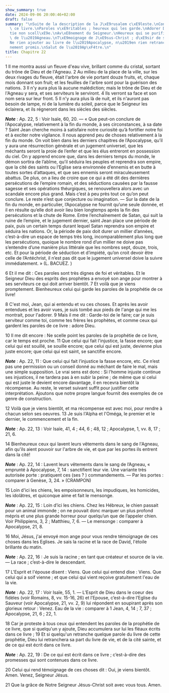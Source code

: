 ```yaml
---
show_summary: true
date: 2024-09-06 20:00:46+02:00
draft: false
summary: "\nSuite de la description de la J\xE9rusalem c\xE9leste.\nConclusion de\
  \ ce livre.\nParoles v\xE9ritables ; heureux qui les garde.\nAdorer Dieu.\nProph\xE9\
  tie non scell\xE9e.\nAv\xE8nement du Seigneur.\nHeureux qui se purifie dans le sang\
  \ de l\u2019Agneau.\nT\xE9moignage de J\xE9sus-Christ ; d\xE9sir de son av\xE8nement.\n\
  Ne rien ajouter au livre de l\u2019Apocalypse, n\u2019en rien retrancher.\nAv\xE8\
  nement promis.\nSalut de l\u2019Ap\xF4tre.\n"
title: Chapitre 22
---
```





1 Il me montra aussi un fleuve d'eau vive, brillant comme du cristal, sortant du trône de Dieu et de l'Agneau. 2 Au milieu de la place de la ville, sur les deux rivages du fleuve, était l'arbre de vie portant douze fruits, et, chaque mois donnant son fruit; et les feuilles de l'arbre sont pour la guérison des nations. 3 Il n'y aura plus là aucune malédiction; mais le trône de Dieu et de l'Agneau y sera, et ses serviteurs le serviront. 4 Ils verront sa face et son nom sera sur leur front. 5 Il n'y aura plus là de nuit, et ils n'auront pas besoin de lampe, ni de la lumière du soleil, parce que le Seigneur les éclairera, et ils régneront dans les siècles des siècles.

***Note*** :  Ap. 22, 5 : Voir Isaïe, 60, 20. ― « Que peut-on conclure de l’Apocalypse, relativement à la fin du monde, à ses circonstances, à sa date ? Saint Jean cherche moins à satisfaire notre curiosité qu’à fortifier notre foi et à exciter notre vigilance. Il nous apprend peu de choses relativement à la fin du monde. On voit bien dans les derniers chapitres de l’Apocalypse, qu’il y aura une résurrection générale et un jugement universel, que les méchants seront la proie de l’enfer et que les élus entreront en possession du ciel. On y apprend encore que, dans les derniers temps du monde, le démon sortira de l’abîme, qu’il séduira les peuples et reprendra son empire, que la cité des saints ou l’Eglise sera environnée d’ennemis et en butte à toutes sortes d’attaques, et que ses ennemis seront miraculeusement abattus. De plus, on a lieu de croire que ce qui a été dit des dernières persécutions de l’empire romain, et des séductions causées par la fausse sagesse et ses opérations théurgiques, se renouvellera alors avec
un scandale encore plus grand. Mais c’est à peu près tout ce qu’on peut conclure. Le reste n’est que conjecture ou imagination. ― Sur la date de la fin du monde, en particulier, l’Apocalypse ne fournit qu’une seule donnée, et il en résulte qu’elle doit avoir lieu bien longtemps après la fin des persécutions et la chute de Rome. Entre l’enchaînement de Satan, qui suit la ruine de l’empire, et le jugement dernier, saint Jean place une période de paix, puis un certain temps durant lequel Satan reprendra son empire et séduira les nations. Or, la période de paix doit durer un millier d’années, c’est-à-dire un espace de temps très long, incomparablement plus long que les persécutions, quoique le nombre rond d’un millier ne doive pas s’entendre d’une manière plus littérale que les nombres sept, douze, trois, etc. Et pour la période de séduction et d’impiété, qu’on croit devoir être celle de l’Antéchrist, il n’est pas dit que le jugement universel doive la suivre immédiatement. » (L. BACUEZ. )


6 Et il me dit : Ces paroles sont très dignes de foi et véritables. Et le Seigneur Dieu des esprits des prophètes a envoyé son ange pour montrer à ses serviteurs ce qui doit arriver bientôt. 7 Et voilà que je viens promptement. Bienheureux celui qui garde les paroles de la prophétie de ce livre!


8 C'est moi, Jean, qui ai entendu et vu ces choses. Et après les avoir entendues et les avoir vues, je suis tombé aux pieds de l'ange qui me les montrait, pour l'adorer. 9 Mais il me dit : Garde-toi de le faire; car je suis serviteur comme toi, comme tes frères les prophètes, et comme ceux qui gardent les paroles de ce livre : adore Dieu.


10 Il me dit encore : Ne scelle point les paroles de la prophétie de ce livre, car le temps est proche. 11 Que celui qui fait l'injustice, la fasse encore; que celui qui est souillé, se souille encore; que celui qui est juste, devienne plus juste encore; que celui qui est saint, se sanctifie encore.

***Note*** :  Ap. 22, 11 : Que celui qui fait l’injustice la fasse encore, etc. Ce n’est pas une permission ou un conseil donné au méchant de faire le mal, mais une simple supposition. Le vrai sens est donc : Si l’homme injuste continue ses injustices, il ne tardera pas à en subir la peine ; de même que si celui qui est juste le devient encore davantage, il en recevra bientôt la récompense. Au reste, le verset suivant suffit pour justifier cette interprétation. Ajoutons que notre propre langue fournit des exemples de ce genre de construction.


12 Voilà que je viens bientôt, et ma récompense est avec moi, pour rendre à chacun selon ses oeuvres. 13 Je suis l'Alpha et l'Oméga, le premier et le dernier, le commencement et la fin.

***Note*** :  Ap. 22, 13 : Voir Isaïe, 41, 4 ; 44, 6 ; 48, 12 ; Apocalypse, 1, vv. 8, 17 ; 21, 6.

14 Bienheureux ceux qui lavent leurs vêtements dans le sang de l'Agneau, afin qu'ils aient pouvoir sur l'arbre de vie, et que par les portes ils entrent dans la cité!

***Note*** :  Ap. 22, 14 : Lavent leurs vêtements dans le sang de l’Agneau, « emprunté à Apocalypse, 7, 14 : sanctifient leur vie. Une variante très autorisée porte : pratiquent ces (ses ? ) commandements. ― Par les portes : comparer à Genèse, 3, 24. » (CRAMPON)

15 Loin d'ici les chiens, les empoisonneurs, les impudiques, les homicides, les idolâtres, et quiconque aime et fait le mensonge.

***Note*** :  Ap. 22, 15 : Loin d’ici les chiens. Chez les Hébreux, le chien passait pour un animal immonde ; on ne pouvait donc marquer un plus profond mépris et une plus grande horreur pour quelqu’un que de l’appeler chien. Voir Philippiens, 3, 2 ; Matthieu, 7, 6. ― Le mensonge : comparer à Apocalypse, 21, 8.

16 Moi, Jésus, j'ai envoyé mon ange pour vous rendre témoignage de ces choses dans les Eglises. Je sais la racine et la race de David, l'étoile brillante du matin.

***Note*** :  Ap. 22, 16 : Je suis la racine ; en tant que créateur et source de la vie. ― La race ; c’est-à-dire le descendant.


17 L'Esprit et l'épouse disent : Viens. Que celui qui entend dise : Viens. Que celui qui a soif vienne ; et que celui qui vient reçoive gratuitement l'eau de la vie.

***Note*** :  Ap. 22, 17 : Voir Isaïe, 55, 1. ― L’Esprit de Dieu dans le coeur des fidèles (voir Romains, 8, vv. 15-16, 26) et l’Epouse, c’est-à-dire l’Eglise du Sauveur (voir Apocalypse, 21, vv. 2, 9) lui répondent en soupirant après son glorieux retour : Venez. Eau de la vie : comparer à 1 Jean, 4, 14 ; 7, 37 ; Apocalypse, 21, 6 ; 22, 1.


18 Car je proteste à tous ceux qui entendent les paroles de la prophétie de ce livre, que si quelqu'un y ajoute, Dieu accumulera sur lui les fléaux écrits dans ce livre ; 19 Et si quelqu'un retranche quelque parole du livre de cette prophétie, Dieu lui retranchera sa part du livre de vie, et de la cité sainte, et de ce qui est écrit dans ce livre.

***Note*** :  Ap. 22, 19 : De ce qui est écrit dans ce livre ; c’est-à-dire des promesses qui sont contenues dans ce livre.


20 Celui qui rend témoignage de ces choses dit : Oui, je viens bientôt. Amen. Venez, Seigneur Jésus.


21 Que la grâce de Notre Seigneur Jésus-Christ soit avec vous tous. Amen.
